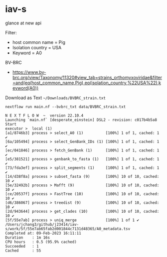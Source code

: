 # iav-s

glance at new api

Filter:

* host common name = Pig
* Isolation country = USA
* Keyword = A0

BV-BRC

* https://www.bv-brc.org/view/Taxonomy/11320#view_tab=strains_orthomyxoviridae&filter=and(eq(host_common_name,Pig),eq(isolation_country,%22USA%22),keyword(A0))

Download as Text `~/Downloads/BVBRC_strain.txt`

```
nextflow run main.nf --bvbrc_txt data/BVBRC_strain.txt

N E X T F L O W  ~  version 22.10.4
Launching `main.nf` [desperate_einstein] DSL2 - revision: c017b4b5a8
Start
executor >  local (1)
[a1/8746b3] process > select_A0 (1)          [100%] 1 of 1, cached: 1 ✔
[6a/105494] process > select_GenBank_IDs (1) [100%] 1 of 1, cached: 1 ✔
[ec/041846] process > fetch_GenBank (1)      [100%] 1 of 1, cached: 1 ✔
[e5/381521] process > genbank_to_fasta (1)   [100%] 1 of 1, cached: 1 ✔
[73/fda3ef] process > split_segments (1)     [100%] 1 of 1, cached: 1 ✔
[14/d38f8a] process > subset_fasta (9)       [100%] 10 of 10, cached: 10 ✔
[5e/32492b] process > Mafft (9)              [100%] 10 of 10, cached: 10 ✔
[ce/20537f] process > FastTree (10)          [100%] 10 of 10, cached: 10 ✔
[d6/386067] process > treedist (9)           [100%] 10 of 10, cached: 10 ✔
[2d/943644] process > get_clades (10)        [100%] 10 of 10, cached: 10 ✔
[5f/55e7ab] process > uniq_merge             [100%] 1 of 1 ✔
/Users/jchang3/github/j23414/iav-s/work/5f/55e7ab65fab2d001844c7131d48365/A0_metadata.tsv
Completed at: 09-Feb-2023 16:11:11
Duration    : 1m 16s
CPU hours   : 0.5 (95.9% cached)
Succeeded   : 1
Cached      : 55
```
